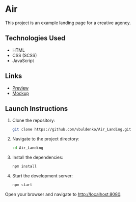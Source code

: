 # Air

This project is an example landing page for a creative agency.

## Technologies Used

- HTML
- CSS (SCSS)
- JavaScript

## Links

- [Preview](https://vbuldenko.github.io/layout_dia/)
- [Mockup](https://www.figma.com/file/7qwsWggv9BAxMi2VPhBuPr/Air-(formerly-Dia)?node-id=9138%3A35)

## Launch Instructions

1. Clone the repository:
   ```bash
   git clone https://github.com/vbuldenko/Air_Landing.git
   ```
2. Navigate to the project directory:

   ```bash
   cd Air_Landing
   ```

3. Install the dependencies:

   ```bash
   npm install
   ```

4. Start the development server:

   ```bash
   npm start
   ```

Open your browser and navigate to [http://localhost:8080](http://localhost:8080).
